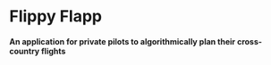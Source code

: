 # Flippy Flapp
#### An application for private pilots to algorithmically plan their cross-country flights